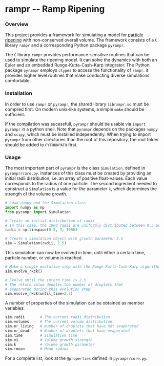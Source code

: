 # rampr -- Ramp Ripening 


### Overview 
This project provides a framework for simulating a model for [particle
ripening](http://journal.frontiersin.org/article/10.3389/fphy.2014.00018/full)
with non-conserved overall volume. The framework consists of a `C` library
`rampr` and a corresponding Python package `pyrampr`. 

The `C` library `rampr` provides performance-sensitive routines that can be
used to simulate the ripening model. It can solve the dynamics with both an
Euler and an embedded Runge-Kutta-Cash-Karp integrator.
The Python package `pyrampr` employs `ctypes` to access the functionality
of `rampr`. It provides higher level routines that make conducting diverse
simulations comfortable.

### Installation
In order to use `rampr` or `pyrampr`, the shared library `librampr.so` must
be compiled first. On modern unix-like systems, a simple `make` should be
sufficient.

If the compilation was sucessfull, `pyrampr` should be usable via `import
pyrampr` in a python shell. Note that `pyrampr` depends on the packages
`numpy` and `scipy`, which must be installed independently.  When trying to
import `pyrampr` from other directories than the root of this repository,
the root folder should be added to `PYTHONPATH` first.

### Usage
The most important part of `pyrampr` is the class `Simulation`, defined in
`pyrampr/core.py`. Instances of this class must be created by providing an
initial radii distribution, i.e. an array of positive float-values. Each
value corresponds to the radius of one particle. The second ingredient
needed to construct a `Simulation` is a value for the parameter `k`, which
determines the strength of the volume growth.
```python
# Load numpy and the Simulation class
import numpy as np
from pyrampr import Simulation

# Create an initial distribution of radii
# In this case, the 1000 radii are uniformly distributed between 0.5 and 3
radii = np.linspace(0.5, 3, 1000)

# Create a simulation object with growth parameter 3.5
sim = Simulation(radii, 2.5)
```
This simulation can now be evolved in time, until either a certain
time, particle number, or volume is reached.
```python
# Make a single evolution step with the Runge-Kutta-Cash-Karp algorithm
sim.evolve_rkck()

# Evolve until the intern time is 2.5
# The return value denotes the number of droplets that 
# evaporated during this evolution step
sim.evolve_rkck(until_time=2.5)

```

A number of properties of the simulation can be obtained as member
variables:
```python
sim.radii       # The current radii distribution
sim.volumes     # The current volume distribution
sim.nr_living   # Number of droplets that have not evaporated
sim.nr_dead     # Number of droplets that have evaporated
sim.time        # Simulation time
sim.xi          # Volume growth strength
sim.k           # Volume growth parameter
sim.rmean       # Mean radius
```
For a complete list, look at the `@properties` defined in
`pyrampr/core.py`.


